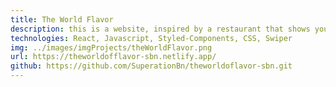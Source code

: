 ```yaml
---
title: The World Flavor
description: this is a website, inspired by a restaurant that shows you different types of dishes and services.
technologies: React, Javascript, Styled-Components, CSS, Swiper
img: ../images/imgProjects/theWorldFlavor.png
url: https://theworldofflavor-sbn.netlify.app/
github: https://github.com/SuperationBn/theworldoflavor-sbn.git
---
```

